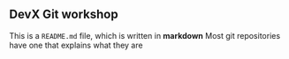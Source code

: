 ## DevX Git workshop

This is a `README.md` file, which is written in **markdown** Most git repositories have one that explains what they are 
